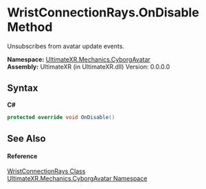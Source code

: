# WristConnectionRays.OnDisable Method 
 

Unsubscribes from avatar update events.

**Namespace:**&nbsp;<a href="N_UltimateXR_Mechanics_CyborgAvatar">UltimateXR.Mechanics.CyborgAvatar</a><br />**Assembly:**&nbsp;UltimateXR (in UltimateXR.dll) Version: 0.0.0.0

## Syntax

**C#**<br />
``` C#
protected override void OnDisable()
```


## See Also


#### Reference
<a href="T_UltimateXR_Mechanics_CyborgAvatar_WristConnectionRays">WristConnectionRays Class</a><br /><a href="N_UltimateXR_Mechanics_CyborgAvatar">UltimateXR.Mechanics.CyborgAvatar Namespace</a><br />